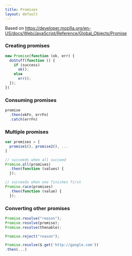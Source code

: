 ```yaml
---
title: Promises
layout: default
---
```


Based on 
https://developer.mozilla.org/en-US/docs/Web/JavaScript/Reference/Global_Objects/Promise

### Creating promises

```js
new Promise(function (ok, err) {
  doStuff(function () {
    if (success)
      ok();
    else
      err();
  });
})
```

### Consuming promises

```js
promise
  .then(okFn, errFn)
  .catch(errFn)
```

### Multiple promises

```js
var promises = [
  promise1(), promise2(), ...
]

// succeeds when all succeed
Promise.all(promises)
  .then(function (values) {
  });

// succeeds when one finishes first
Promise.race(promises)
  .then(function (value) {
  });
```

### Converting other promises

```js
Promise.resolve("reason");
Promise.resolve(promise);
Promise.resolve(thenable);

Promise.reject("reason");

Promise.resolve($.get('http://google.com'))
.then(...)
```
